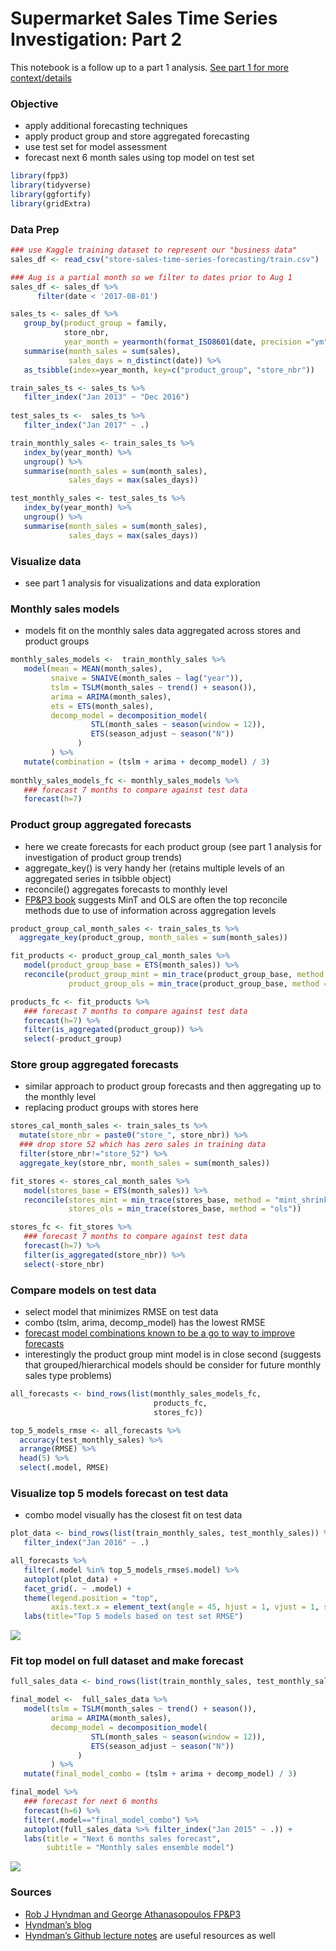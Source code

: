 Supermarket Sales Time Series Investigation: Part 2
================

This notebook is a follow up to a part 1 analysis. [See part 1 for more
context/details](https://github.com/analyticsanalyst/sales_time_series_investigation/tree/main/part_1)

### Objective

  - apply additional forecasting techniques
  - apply product group and store aggregated forecasting
  - use test set for model assessment
  - forecast next 6 month sales using top model on test set

<!-- end list -->

``` r
library(fpp3)
library(tidyverse)
library(ggfortify)
library(gridExtra)
```

### Data Prep

``` r
### use Kaggle training dataset to represent our "business data"
sales_df <- read_csv("store-sales-time-series-forecasting/train.csv")

### Aug is a partial month so we filter to dates prior to Aug 1
sales_df <- sales_df %>%
      filter(date < '2017-08-01')

sales_ts <- sales_df %>%
   group_by(product_group = family,
            store_nbr,
            year_month = yearmonth(format_ISO8601(date, precision ="ym"))) %>%
   summarise(month_sales = sum(sales),
             sales_days = n_distinct(date)) %>%
   as_tsibble(index=year_month, key=c("product_group", "store_nbr"))

train_sales_ts <- sales_ts %>%
   filter_index("Jan 2013" ~ "Dec 2016")
   
test_sales_ts <-  sales_ts %>%
   filter_index("Jan 2017" ~ .)

train_monthly_sales <- train_sales_ts %>%
   index_by(year_month) %>%
   ungroup() %>%
   summarise(month_sales = sum(month_sales),
             sales_days = max(sales_days))

test_monthly_sales <- test_sales_ts %>%
   index_by(year_month) %>%
   ungroup() %>%
   summarise(month_sales = sum(month_sales),
             sales_days = max(sales_days))
```

### Visualize data

  - see part 1 analysis for visualizations and data exploration

### Monthly sales models

  - models fit on the monthly sales data aggregated across stores and
    product groups

<!-- end list -->

``` r
monthly_sales_models <-  train_monthly_sales %>%
   model(mean = MEAN(month_sales),
         snaive = SNAIVE(month_sales ~ lag("year")),
         tslm = TSLM(month_sales ~ trend() + season()),
         arima = ARIMA(month_sales),
         ets = ETS(month_sales),
         decomp_model = decomposition_model(
                  STL(month_sales ~ season(window = 12)),
                  ETS(season_adjust ~ season("N"))
               )
         ) %>%
   mutate(combination = (tslm + arima + decomp_model) / 3)
   
monthly_sales_models_fc <- monthly_sales_models %>%
   ### forecast 7 months to compare against test data
   forecast(h=7)
```

### Product group aggregated forecasts

  - here we create forecasts for each product group (see part 1 analysis
    for investigation of product group trends)
  - aggregate\_key() is very handy her (retains multiple levels of an
    aggregated series in tsibble object)
  - reconcile() aggregates forecasts to monthly level
  - [FP\&P3 book](https://otexts.com/fpp3/tourism.html) suggests MinT
    and OLS are often the top reconcile methods due to use of
    information across aggregation levels

<!-- end list -->

``` r
product_group_cal_month_sales <- train_sales_ts %>%
  aggregate_key(product_group, month_sales = sum(month_sales))

fit_products <- product_group_cal_month_sales %>%
   model(product_group_base = ETS(month_sales)) %>%
   reconcile(product_group_mint = min_trace(product_group_base, method = "mint_shrink"),
             product_group_ols = min_trace(product_group_base, method = "ols"))

products_fc <- fit_products %>%
   ### forecast 7 months to compare against test data
   forecast(h=7) %>%
   filter(is_aggregated(product_group)) %>%
   select(-product_group)
```

### Store group aggregated forecasts

  - similar approach to product group forecasts and then aggregating up
    to the monthly level
  - replacing product groups with stores here

<!-- end list -->

``` r
stores_cal_month_sales <- train_sales_ts %>%
  mutate(store_nbr = paste0("store_", store_nbr)) %>%
  ### drop store 52 which has zero sales in training data
  filter(store_nbr!="store_52") %>%
  aggregate_key(store_nbr, month_sales = sum(month_sales))

fit_stores <- stores_cal_month_sales %>%
   model(stores_base = ETS(month_sales)) %>%
   reconcile(stores_mint = min_trace(stores_base, method = "mint_shrink"),
             stores_ols = min_trace(stores_base, method = "ols"))

stores_fc <- fit_stores %>%
   ### forecast 7 months to compare against test data
   forecast(h=7) %>%
   filter(is_aggregated(store_nbr)) %>%
   select(-store_nbr)
```

### Compare models on test data

  - select model that minimizes RMSE on test data
  - combo (tslm, arima, decomp\_model) has the lowest RMSE
  - [forecast model combinations known to be a go to way to improve
    forecasts](https://otexts.com/fpp3/combinations.html)
  - interestingly the product group mint model is in close second
    (suggests that grouped/hierarchical models should be consider for
    future monthly sales type problems)

<!-- end list -->

``` r
all_forecasts <- bind_rows(list(monthly_sales_models_fc,
                                products_fc,
                                stores_fc))

top_5_models_rmse <- all_forecasts %>%
  accuracy(test_monthly_sales) %>%
  arrange(RMSE) %>%
  head(5) %>%
  select(.model, RMSE)
```

### Visualize top 5 models forecast on test data

  - combo model visually has the closest fit on test data

<!-- end list -->

``` r
plot_data <- bind_rows(list(train_monthly_sales, test_monthly_sales)) %>%
   filter_index("Jan 2016" ~ .)

all_forecasts %>%
   filter(.model %in% top_5_models_rmse$.model) %>%
   autoplot(plot_data) +
   facet_grid(. ~ .model) +
   theme(legend.position = "top",
         axis.text.x = element_text(angle = 45, hjust = 1, vjust = 1, size=6)) +
   labs(title="Top 5 models based on test set RMSE")
```

![](part_2_sales_time_series_files/figure-gfm/unnamed-chunk-8-1.png)<!-- -->

### Fit top model on full dataset and make forecast

``` r
full_sales_data <- bind_rows(list(train_monthly_sales, test_monthly_sales))

final_model <-  full_sales_data %>%
   model(tslm = TSLM(month_sales ~ trend() + season()),
         arima = ARIMA(month_sales),
         decomp_model = decomposition_model(
                  STL(month_sales ~ season(window = 12)),
                  ETS(season_adjust ~ season("N"))
               )
         ) %>%
   mutate(final_model_combo = (tslm + arima + decomp_model) / 3)

final_model %>%
   ### forecast for next 6 months
   forecast(h=6) %>%
   filter(.model=="final_model_combo") %>%
   autoplot(full_sales_data %>% filter_index("Jan 2015" ~ .)) +
   labs(title = "Next 6 months sales forecast",
        subtitle = "Monthly sales ensemble model")
```

![](part_2_sales_time_series_files/figure-gfm/unnamed-chunk-9-1.png)<!-- -->

### Sources

  - [Rob J Hyndman and George Athanasopoulos
    FP\&P3](https://otexts.com/fpp3/)
  - [Hyndman’s blog](https://robjhyndman.com/hyndsight/)
  - [Hyndman’s Github lecture
    notes](https://github.com/robjhyndman/ETC3550Slides/tree/fable) are
    useful resources as well
